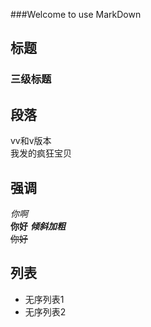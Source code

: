 ###Welcome to use MarkDown
## 标题
### 三级标题
## 段落

vv和v版本  
我发的疯狂宝贝

## 强调

*你啊*  
**你好**
***倾斜加粗***  
~~你好~~
## 列表
- 无序列表1
- 无序列表2
